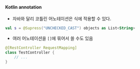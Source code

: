 #### Kotlin annotation

- 자바와 달리 코틀린 어노테이션은 식에 적용할 수 있다.

```kotlin
val s = @Supress("UNCHECKED_CAST") objects as List<String>
```

- 여러 어노테이션을 `[]`에 묶어서 쓸 수도 있음

```kotlin
@[RestController RequestMapping]
class TestController {
    // ...
}
```